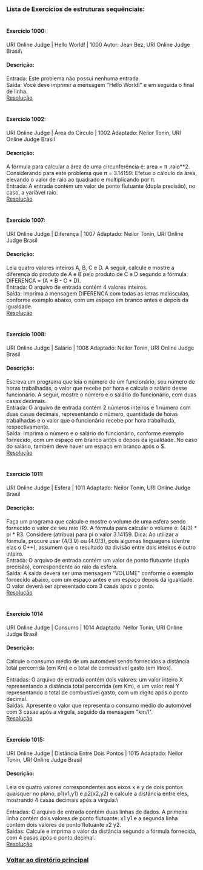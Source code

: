 ### Lista de Exercícios de estruturas sequênciais:
#
#### Exercício 1000:
URI Online Judge | Hello World! | 1000
Autor: Jean Bez, URI Online Judge Brasil\

#### Descrição:
Entrada: Este problema não possui nenhuma entrada.\
Saída: Você deve imprimir a mensagem "Hello World!" e em seguida o final de linha.\
[Resolução](1000-hello_world.py)
#
#### Exercício 1002:
URI Online Judge | Área do Círculo | 1002
Adaptado: Neilor Tonin, URI Online Judge Brasil

#### Descrição:
A fórmula para calcular a área de uma circunferência é: area = π .raio**2. Considerando para este problema que π = 3.14159: Efetue o cálculo da área, elevando o valor de raio ao quadrado e multiplicando por π.\
Entrada: A entrada contém um valor de ponto flutuante (dupla precisão), no caso, a variável raio.\
[Resolução](1002-area_circulo.py)
#
#### Exercício 1007:
URI Online Judge | Diferença | 1007
Adaptado: Neilor Tonin, URI Online Judge Brasil

#### Descrição:
Leia quatro valores inteiros A, B, C e D. A seguir, calcule e mostre a diferença do produto de A e B pelo produto de C e D segundo a fórmula: DIFERENCA = (A * B - C * D).\
Entrada: O arquivo de entrada contém 4 valores inteiros.\
Saída: Imprima a mensagem DIFERENCA com todas as letras maiúsculas, conforme exemplo abaixo, com um espaço em branco antes e depois da igualdade.\
[Resolução](1007-diferenca.py)
#
#### Exercício 1008:
URI Online Judge | Salário | 1008
Adaptado: Neilor Tonin, URI Online Judge Brasil

#### Descrição:
Escreva um programa que leia o número de um funcionário, seu número de horas trabalhadas, o valor que recebe por hora e calcula o salário desse funcionário. A seguir, mostre o número e o salário do funcionário, com duas casas decimais.\
Entrada: O arquivo de entrada contém 2 números inteiros e 1 número com duas casas decimais, representando o número, quantidade de horas trabalhadas e o valor que o funcionário recebe por hora trabalhada, respectivamente.\
Saída: Imprima o número e o salário do funcionário, conforme exemplo fornecido, com um espaço em branco antes e depois da igualdade. No caso do salário, também deve haver um espaço em branco após o $.\
[Resolução](1008-salario.py)
#
#### Exercício 1011:
URI Online Judge | Esfera | 1011
Adaptado: Neilor Tonin, URI Online Judge Brasil

#### Descrição:
Faça um programa que calcule e mostre o volume de uma esfera sendo fornecido o valor de seu raio (R). A fórmula para calcular o volume é: (4/3) * pi * R3. Considere (atribua) para pi o valor 3.14159. Dica: Ao utilizar a fórmula, procure usar (4/3.0) ou (4.0/3), pois algumas linguagens (dentre elas o C++), assumem que o resultado da divisão entre dois inteiros é outro inteiro.\
Entrada: O arquivo de entrada contém um valor de ponto flutuante (dupla precisão), correspondente ao raio da esfera.\
Saída: A saída deverá ser uma mensagem "VOLUME" conforme o exemplo fornecido abaixo, com um espaço antes e um espaço depois da igualdade. O valor deverá ser apresentado com 3 casas após o ponto.\
[Resolução](1011-esfera.py)
#
#### Exercício 1014
URI Online Judge | Consumo | 1014
Adaptado: Neilor Tonin, URI Online Judge Brasil

#### Descrição:
Calcule o consumo médio de um automóvel sendo fornecidos a distância total percorrida (em Km) e o total de combustível gasto (em litros).

Entradas: O arquivo de entrada contém dois valores: um valor inteiro X representando a distância total percorrida (em Km), e um valor real Y representando o total de combustível gasto, com um dígito após o ponto decimal.\
Saídas: Apresente o valor que representa o consumo médio do automóvel com 3 casas após a vírgula, seguido da mensagem "km/l".\
[Resolução](1014-consumo.py)
#
#### Exercício 1015:
URI Online Judge | Distância Entre Dois Pontos | 1015
Adaptado: Neilor Tonin, URI Online Judge Brasil

#### Descrição:
Leia os quatro valores correspondentes aos eixos x e y de dois pontos quaisquer no plano, p1(x1,y1) e p2(x2,y2) e calcule a distância entre eles, mostrando 4 casas decimais após a vírgula.\

Entradas: O arquivo de entrada contém duas linhas de dados. A primeira linha contém dois valores de ponto flutuante: x1 y1 e a segunda linha contém dois valores de ponto flutuante x2 y2.\
Saídas: Calcule e imprima o valor da distância segundo a fórmula fornecida, com 4 casas após o ponto decimal.\
[Resolução](1015-distancia_pontos.py)
### [Voltar ao diretório principal](pojucan/IMMC/)